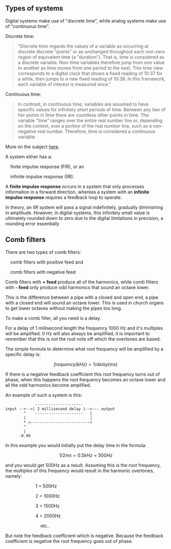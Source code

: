 ## Types of systems

Digital systems make use of "discrete time", while analog systems make use of "continuous time".

Discrete time:

> "Discrete time regards the values ​​of a variable as occurring at discrete discrete "points" or as unchanged throughout each non-zero region of equivalent time (a "duration"). That is, time is considered as a discrete variable. Non-time variables therefore jump from one value to another as time moves from one period to the next. This time view corresponds to a digital clock that shows a fixed reading of 10:37 for a while, then jumps to a new fixed reading of 10:38. In this framework, each variable of interest is measured once."

Continuous time:

> In contrast, in continuous time, variables are assumed to have specific values ​​for infinitely short periods of time. Between any two of her points in time there are countless other points in time. The variable "time" ranges over the entire real number line or, depending on the context, over a portion of the real number line, such as a non-negative real number. Therefore, time is considered a continuous variable.

More on the subject [here](https://academic-accelerator.com/encyclopedia/discrete-time-and-continuous-time).

A system either has a:

    finite impulse response (FIR), or an

    infinite impulse response (IIR).

A **finite impulse response** occurs in a system that only processes information in a forward direction, whereas a system with an **infinite impulse response** requires a feedback loop to operate.

In theory, an IIR system will pass a signal indefinitely, gradually diminishing in amplitude. However, in digital systems, this infinitely small value is ultimately rounded down to zero due to the digital limitations in precision, a rounding error essentially

## Comb filters

There are two types of comb filters:

    comb filters with positive feed and

    comb filters with negative feed 

Comb filters with **+ feed** produce all of the harmonics, while comb filters with **- feed** only produce odd harmonics that sound an octave lower.

This is the difference between a pipe with a closed and open end, a pipe with a closed end will sound an octave lower. This is used in church organs to get lower octaves without making the pipes too long. 

To make a comb filter, all you need is a delay.

For a delay of 1 millisecond length the frequency 1000 Hz and it's multiples will be amplified. 0 Hz will also always be amplified, it is important to remember that this is not the root note off which the overtones are based.

The simple formula to determine what root frequency will be amplified by a specific delay is:

$$
frequency(kHz) = 1/delay(ms)
$$

If there is a negative feedback coefficient this root frequency turns out of phase, when this happens the root frequency becomes an octave lower and all the odd harmonics become amplified.

An example of such a system is this:

```
             ---------------------
input --+-->| 2 millisecond delay |-->--- output
        ^    ---------------------   |
        |                            |
        * <--------------------------<
        ^
        |
      -0.99
```

In this example you would initially put the delay time in the formula:

$$
1/2ms = 0.5kHz = 500Hz
$$

and you would get 500Hz as a result. Assuming this is the root frequency, the multiples of this frequency would result in the harmonic overtones, namely:

                        1 = 500Hz

                        2 = 1000Hz

                        3 = 1500Hz

                        4 = 2000Hz

                            etc.. 

But note the feedback coefficient which is negative. Because the feedback coefficient is negative the root frequency goes out of phase. 
